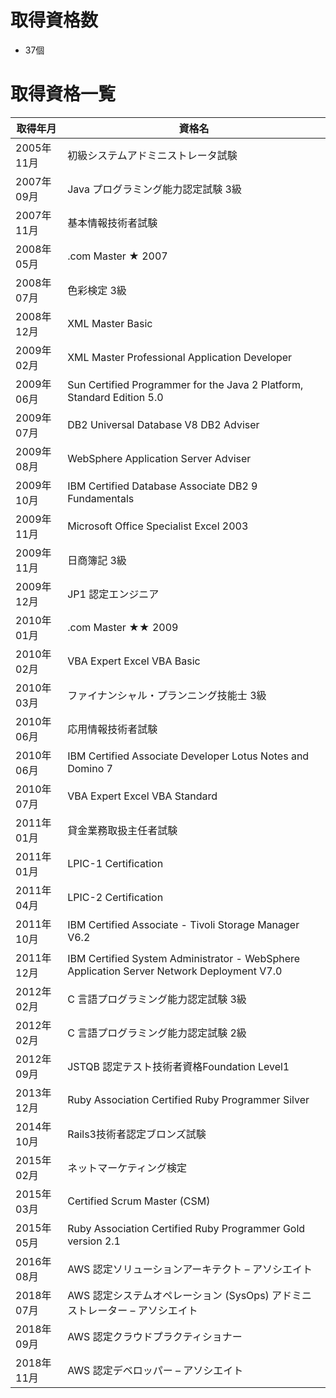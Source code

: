# 取得資格数

- 37個

# 取得資格一覧

| 取得年月 | 資格名 |
| --- | --- |
| 2005年11月 | 初級システムアドミニストレータ試験 |
| 2007年09月 | Java プログラミング能力認定試験 3級 |
| 2007年11月 | 基本情報技術者試験 |
| 2008年05月 | .com Master ★ 2007 |
| 2008年07月 | 色彩検定 3級 |
| 2008年12月 | XML Master Basic |
| 2009年02月 | XML Master Professional Application Developer |
| 2009年06月 | Sun Certified Programmer for the Java 2 Platform, Standard Edition 5.0 |
| 2009年07月 | DB2 Universal Database V8 DB2 Adviser |
| 2009年08月 | WebSphere Application Server Adviser |
| 2009年10月 | IBM Certified Database Associate DB2 9 Fundamentals |
| 2009年11月 | Microsoft Office Specialist Excel 2003 |
| 2009年11月 | 日商簿記 3級 |
| 2009年12月 | JP1 認定エンジニア |
| 2010年01月 | .com Master ★★ 2009 |
| 2010年02月 | VBA Expert Excel VBA Basic |
| 2010年03月 | ファイナンシャル・プランニング技能士 3級 |
| 2010年06月 | 応用情報技術者試験 |
| 2010年06月 | IBM Certified Associate Developer Lotus Notes and Domino 7 |
| 2010年07月 | VBA Expert Excel VBA Standard |
| 2011年01月 | 貸金業務取扱主任者試験 |
| 2011年01月 | LPIC-1 Certification |
| 2011年04月 | LPIC-2 Certification |
| 2011年10月 | IBM Certified Associate - Tivoli Storage Manager V6.2 |
| 2011年12月 | IBM Certified System Administrator - WebSphere Application Server Network Deployment V7.0 |
| 2012年02月 | C 言語プログラミング能力認定試験 3級 |
| 2012年02月 | C 言語プログラミング能力認定試験 2級 |
| 2012年09月 | JSTQB 認定テスト技術者資格Foundation Level1 |
| 2013年12月 | Ruby Association Certified Ruby Programmer Silver |
| 2014年10月 | Rails3技術者認定ブロンズ試験 |
| 2015年02月 | ネットマーケティング検定 |
| 2015年03月 | Certified Scrum Master (CSM) |
| 2015年05月 | Ruby Association Certified Ruby Programmer Gold version 2.1 |
| 2016年08月 | AWS 認定ソリューションアーキテクト – アソシエイト |
| 2018年07月 | AWS 認定システムオペレーション (SysOps) アドミニストレーター – アソシエイト |
| 2018年09月 | AWS 認定クラウドプラクティショナー |
| 2018年11月 | AWS 認定デベロッパー – アソシエイト |
